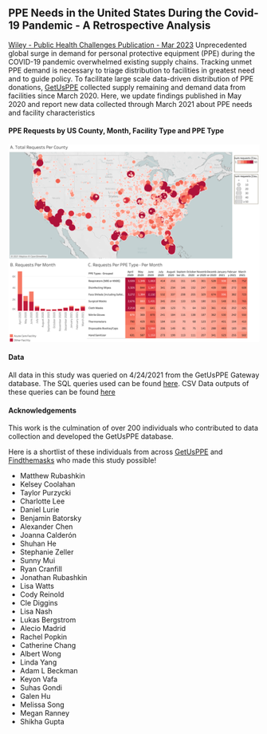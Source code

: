 ## PPE Needs in the United States During the Covid-19 Pandemic - A Retrospective Analysis 
[Wiley - Public Health Challenges Publication - Mar 2023](https://onlinelibrary.wiley.com/doi/full/10.1002/puh2.65)
Unprecedented global surge in demand for personal protective equipment (PPE) during the COVID-19 pandemic overwhelmed existing supply chains. Tracking unmet PPE demand is necessary to triage distribution to facilities in greatest need and to guide policy. To facilitate  large scale data-driven distribution of PPE donations, [GetUsPPE](https://getusppe.org/) collected supply remaining and demand data from facilities since March 2020. Here, we update findings published in May 2020 and report new data collected through March 2021 about PPE needs and facility characteristics

#### PPE Requests by US County, Month, Facility Type and PPE Type
![PPE_Requests](images/PPE_Requests.png)


#### Data
All data in this study was queried on 4/24/2021 from the GetUsPPE Gateway database. The SQL queries used can be found [here](https://github.com/GetUsPPE/ppe_needs_retrospective/tree/main/src/sql). CSV Data outputs of these queries can be found [here](https://github.com/GetUsPPE/ppe_needs_retrospective/tree/main/data)

#### Acknowledgements
This work is the culmination of over 200 individuals who contributed to data collection and developed the GetUsPPE database. 

Here is a shortlist of these individuals from across [GetUsPPE](https://getusppe.org/) and [Findthemasks](https://findthemasks.com/) who made this study possible!
- Matthew Rubashkin 
- Kelsey Coolahan
- Taylor Purzycki
- Charlotte Lee
- Daniel Lurie 
- Benjamin Batorsky
- Alexander Chen 
- Joanna Calderón
- Shuhan He
- Stephanie Zeller
- Sunny Mui
- Ryan Cranfill
- Jonathan Rubashkin
- Lisa Watts
- Cody Reinold
- Cle Diggins
- Lisa Nash
- Lukas Bergstrom
- Alecio Madrid
- Rachel Popkin
- Catherine Chang
- Albert Wong
- Linda Yang
- Adam L Beckman
- Keyon Vafa
- Suhas Gondi
- Galen Hu
- Melissa Song
- Megan Ranney
- Shikha Gupta
